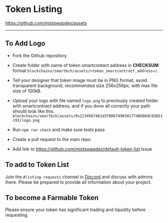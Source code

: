 # Token Listing

<https://github.com/mistswapdex/assets>

---

## To Add Logo

 * Fork the Github repository

 * Create folder with name of token smartcontact address in **CHECKSUM** format `blockchains/smartbch/assets/<token_smartcontract_address>/`.

 * Tell your designer that token image must be in PNG format, avoid transparent background, recommended size 256x256px, with max file size of 100kB.

 * Upload your logo with file named `logo.png` to previously created folder with smartcontract address, and if you done all correctly your path should look like this. `blockchains/smartbch/assets/0x1234567461d3f8Db7496581774Bd869C83D51c93/logo.png`

 * Run `npm run check` and make sure tests pass

 * Create a pull request to the main repo

 * Add link to <https://github.com/mistswapdex/default-token-list> Issue

## To add to Token List

Join the `#listing-requests` channel in [Discord](https://discord.gg/xFTnQEzu9T) and discuss with admins there. Please be prepared to provide all information about your project.

## To become a Farmable Token

Please ensure your token has significant trading and liquidity before requesting.
